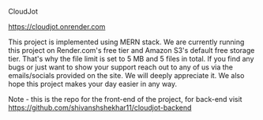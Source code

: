 CloudJot

https://cloudjot.onrender.com

This project is implemented using MERN stack. We are currently running this project on Render.com's free tier and Amazon S3's default free storage tier. That's why the file limit is set to 5 MB and 5 files in total. If you find any bugs or just want to show your support reach out to any of us via the emails/socials provided on the site. We will deeply appreciate it. We also hope this project makes your day easier in any way.

Note - this is the repo for the front-end of the project, for back-end visit https://github.com/shivanshshekhar11/cloudjot-backend
